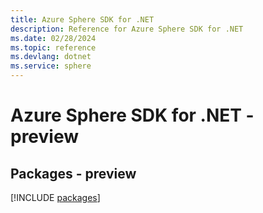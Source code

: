 ```yaml
---
title: Azure Sphere SDK for .NET
description: Reference for Azure Sphere SDK for .NET
ms.date: 02/28/2024
ms.topic: reference
ms.devlang: dotnet
ms.service: sphere
---
```

# Azure Sphere SDK for .NET - preview
## Packages - preview
[!INCLUDE [packages](sphere-index.md)]